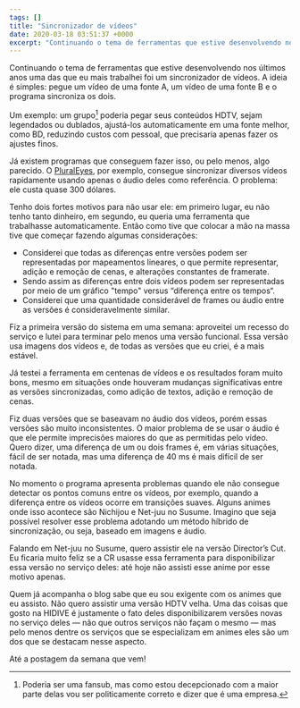 ```yaml
---
tags: []
title: "Sincronizador de vídeos"
date: 2020-03-18 03:51:37 +0000
excerpt: "Continuando o tema de ferramentas que estive desenvolvendo nos últimos anos uma das que eu mais trabalhei foi um sincronizador de vídeos. A..."
---
```


Continuando o tema de ferramentas que estive desenvolvendo nos últimos anos uma das que eu mais trabalhei foi um sincronizador de vídeos. A ideia é simples: pegue um vídeo de uma fonte A, um vídeo de uma fonte B e o programa sincroniza os dois.

Um exemplo: um grupo[^1] poderia pegar seus conteúdos HDTV, sejam legendados ou dublados, ajustá-los automaticamente em uma fonte melhor, como BD, reduzindo custos com pessoal, que precisaria apenas fazer os ajustes finos.

Já existem programas que conseguem fazer isso, ou pelo menos, algo parecido. O [PluralEyes](https://www.redgiant.com/products/shooter-pluraleyes/), por exemplo, consegue sincronizar diversos vídeos rapidamente usando apenas o áudio deles como referência. O problema: ele custa quase 300 dólares.

Tenho dois fortes motivos para não usar ele: em primeiro lugar, eu não tenho tanto dinheiro, em segundo, eu queria uma ferramenta que trabalhasse automaticamente. Então como tive que colocar a mão na massa tive que começar fazendo algumas considerações:

* Considerei que todas as diferenças entre versões podem ser representadas por mapeamentos lineares, o que permite representar, adição e remoção de cenas, e alterações constantes de framerate.
* Sendo assim as diferenças entre dois vídeos podem ser representadas por meio de um gráfico "tempo" versus “diferença entre os tempos“.
* Considerei que uma quantidade considerável de frames ou áudio entre as versões é consideravelmente similar.

Fiz a primeira versão do sistema em uma semana: aproveitei um recesso do serviço e lutei para terminar pelo menos uma versão funcional. Essa versão usa imagens dos vídeos e, de todas as versões que eu criei, é a mais estável.

Já testei a ferramenta em centenas de vídeos e os resultados foram muito bons, mesmo em situações onde houveram mudanças significativas entre as versões sincronizadas, como adição de textos, adição e remoção de cenas.

Fiz duas versões que se baseavam no áudio dos vídeos, porém essas versões são muito inconsistentes. O maior problema de se usar o áudio é que ele permite imprecisões maiores do que as permitidas pelo vídeo. Quero dizer, uma diferença de um ou dois frames é, em várias situações, fácil de ser notada, mas uma diferença de 40 ms é mais difícil de ser notada.

No momento o programa apresenta problemas quando ele não consegue detectar os pontos comuns entre os vídeos, por exemplo, quando a diferença entre os vídeos ocorre em transições suaves. Alguns animes onde isso acontece são Nichijou e Net-juu no Susume. Imagino que seja possível resolver esse problema adotando um método híbrido de sincronização, ou seja, baseado em imagens e áudio.

Falando em Net-juu no Susume, quero assistir ele na versão Director’s Cut. Eu ficaria muito feliz se a CR usasse essa ferramenta para disponibilizar essa versão no serviço deles: até hoje não assisti esse anime por esse motivo apenas.

Quem já acompanha o blog sabe que eu sou exigente com os animes que eu assisto. Não quero assistir uma versão HDTV velha. Uma das coisas que gosto na HIDIVE é justamente o fato deles disponibilizarem versões novas no serviço deles ― não que outros serviços não façam o mesmo ― mas pelo menos dentre os serviços que se especializam em animes eles são um dos que se destacam nesse aspecto.

Até a postagem da semana que vem!

[^1]:  Poderia ser uma fansub, mas como estou decepcionado com a maior parte delas vou ser politicamente correto e dizer que é uma empresa.